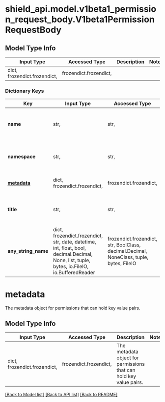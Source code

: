 # shield_api.model.v1beta1_permission_request_body.V1beta1PermissionRequestBody

## Model Type Info
Input Type | Accessed Type | Description | Notes
------------ | ------------- | ------------- | -------------
dict, frozendict.frozendict,  | frozendict.frozendict,  |  | 

### Dictionary Keys
Key | Input Type | Accessed Type | Description | Notes
------------ | ------------- | ------------- | ------------- | -------------
**name** | str,  | str,  | The name of the permission. It should be unique across a Shield instance and can contain only alphanumeric characters. | 
**namespace** | str,  | str,  | The namespace of the permission.The namespace should be in service/resource format.&lt;br/&gt;*Example:*&#x60;app/guardian&#x60; | 
**[metadata](#metadata)** | dict, frozendict.frozendict,  | frozendict.frozendict,  | The metadata object for permissions that can hold key value pairs. | [optional] 
**title** | str,  | str,  | The title can contain any UTF-8 character, used to provide a human-readable name for the permissions. Can also be left empty. | [optional] 
**any_string_name** | dict, frozendict.frozendict, str, date, datetime, int, float, bool, decimal.Decimal, None, list, tuple, bytes, io.FileIO, io.BufferedReader | frozendict.frozendict, str, BoolClass, decimal.Decimal, NoneClass, tuple, bytes, FileIO | any string name can be used but the value must be the correct type | [optional]

# metadata

The metadata object for permissions that can hold key value pairs.

## Model Type Info
Input Type | Accessed Type | Description | Notes
------------ | ------------- | ------------- | -------------
dict, frozendict.frozendict,  | frozendict.frozendict,  | The metadata object for permissions that can hold key value pairs. | 

[[Back to Model list]](../../README.md#documentation-for-models) [[Back to API list]](../../README.md#documentation-for-api-endpoints) [[Back to README]](../../README.md)


